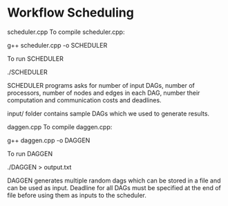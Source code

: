 # Workflow Scheduling
scheduler.cpp
To compile scheduler.cpp:

g++ scheduler.cpp -o SCHEDULER

To run SCHEDULER

./SCHEDULER

SCHEDULER programs asks for number of input DAGs, number of processors, number of nodes and edges in each DAG, number their computation and communication costs and deadlines.

input/ folder contains sample DAGs which we used to generate results.

daggen.cpp
To compile daggen.cpp:

g++ daggen.cpp -o DAGGEN

To run DAGGEN

./DAGGEN > output.txt

DAGGEN generates multiple random dags which can be stored in a file and can be used as input. Deadline for all DAGs must be specified at the end of file before using them as inputs to the scheduler.

